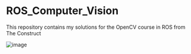 # ROS_Computer_Vision

This repository contains my solutions for the OpenCV course in ROS from The Construct


![image](https://user-images.githubusercontent.com/77511863/223848297-836681e8-f3ba-4da5-9553-2b4b32caf74d.jpg)
